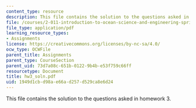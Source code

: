 ```yaml
---
content_type: resource
description: This file contains the solution to the questions asked in homework 3.
file: /courses/2-011-introduction-to-ocean-science-and-engineering-spring-2006/1949d1cbd98ae66ad257d529ca8e6d24_hw3_soln.pdf
file_type: application/pdf
learning_resource_types:
- Assignments
license: https://creativecommons.org/licenses/by-nc-sa/4.0/
ocw_type: OCWFile
parent_title: Assignments
parent_type: CourseSection
parent_uid: 73d7a08c-651b-0122-9b4b-e53f759c66ff
resourcetype: Document
title: hw3_soln.pdf
uid: 1949d1cb-d98a-e66a-d257-d529ca8e6d24
---
```

This file contains the solution to the questions asked in homework 3.